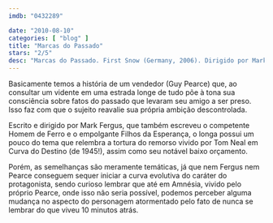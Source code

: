```yaml
---
imdb: "0432289"

date: "2010-08-10"
categories: [ "blog" ]
title: "Marcas do Passado"
stars: "2/5"
desc: "Marcas do Passado. First Snow (Germany, 2006). Dirigido por Mark Fergus. Escrito por Mark Fergus, Hawk Ostby. Com Guy Pearce, Steven Michael Quezada, J.K. Simmons, Nicholas Ballas, Piper Perabo, Rick Gonzalez, William Fichtner, David House, Julie Gawkowski."
---
```

Basicamente temos a história de um vendedor (Guy Pearce) que, ao consultar um vidente em uma estrada longe de tudo põe à tona sua consciência sobre fatos do passado que levaram seu amigo a ser preso. Isso faz com que o sujeito reavalie sua própria ambição descontrolada.

Escrito e dirigido por Mark Fergus, que também escreveu o competente Homem de Ferro e o empolgante Filhos da Esperança, o longa possui um pouco do tema que relembra a tortura do remorso vivido por Tom Neal em Curva do Destino (de 1945!), assim como seu notável baixo orçamento.

Porém, as semelhanças são meramente temáticas, já que nem Fergus nem Pearce conseguem sequer iniciar a curva evolutiva do caráter do protagonista, sendo curioso lembrar que até em Amnésia, vivido pelo próprio Pearce, onde isso não seria possível, podemos perceber alguma mudança no aspecto do personagem atormentado pelo fato de nunca se lembrar do que viveu 10 minutos atrás.
